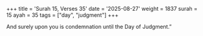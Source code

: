 +++
title = 'Surah 15, Verses 35'
date = '2025-08-27'
weight = 1837
surah = 15
ayah = 35
tags = ["day", "judgment"]
+++

And surely upon you is condemnation until the Day of Judgment.”